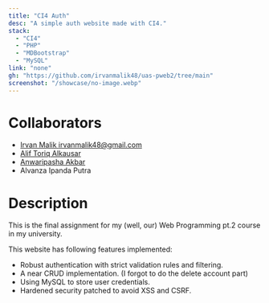 ```yaml
---
title: "CI4 Auth"
desc: "A simple auth website made with CI4."
stack:
  - "CI4"
  - "PHP"
  - "MDBootstrap"
  - "MySQL"
link: "none"
gh: "https://github.com/irvanmalik48/uas-pweb2/tree/main"
screenshot: "/showcase/no-image.webp"
---
```


# Collaborators

- [Irvan Malik <irvanmalik48@gmail.com>](https://github.com/irvanmalik48)
- [Alif Toriq Alkausar](https://github.com/aliftoriq)
- [Anwaripasha Akbar](https://github.com/PashaAkbar)
- Alvanza Ipanda Putra

# Description

This is the final assignment for my (well, our) Web Programming pt.2 course in my university.

This website has following features implemented:

- Robust authentication with strict validation rules and filtering.
- A near CRUD implementation. (I forgot to do the delete account part)
- Using MySQL to store user credentials.
- Hardened security patched to avoid XSS and CSRF.
